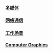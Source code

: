 #### [多媒体](./mm-index.html)

#### [网络通信](./nw-index.html)

#### [工作场景](./ws-index.html)

#### [Computer Graphics](./gc-index.html)

